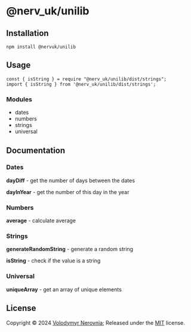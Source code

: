 # @nerv_uk/unilib

## Installation

```
npm install @nervuk/unilib
```

## Usage

```
const { isString } = require "@nerv_uk/unilib/dist/strings";
import { isString } from '@nerv_uk/unilib/dist/strings';
```
### Modules

- dates
- numbers
- strings
- universal

## Documentation

### Dates

**dayDiff** - get the number of days between the dates

**dayInYear** - get the number of this day in the year

### Numbers

**average** - calculate average

### Strings

**generateRandomString** - generate a random string

**isString** - check if the value is a string

### Universal

**uniqueArray** - get an array of unique elements

## License

Copyright © 2024 [Volodymyr Nerovnia](https://github.com/nerovnia); Released under the [MIT](./LICENSE) license.
